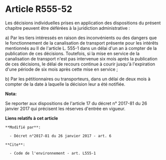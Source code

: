 # Article R555-52

Les décisions individuelles prises en application des dispositions du présent chapitre peuvent être déférées à la juridiction
administrative : 

a) Par les tiers intéressés  en raison des inconvénients ou des dangers que le fonctionnement de la canalisation de transport
présente pour les intérêts mentionnés au II de l'article L. 555-1 dans un délai d'un an à compter de la publication de ces
décisions. Toutefois, si la mise en service de la canalisation de transport n'est pas intervenue six mois après la
publication de ces décisions, le délai de recours continue à courir jusqu'à l'expiration d'une période de six mois après
cette mise en service ; 

b) Par les pétitionnaires ou transporteurs, dans un délai de deux mois à compter de la date à laquelle la décision leur a été
notifiée.

**Nota:**

Se reporter aux dispositions de l'article 17 du décret n° 2017-81 du 26 janvier 2017 qui précisent les réserves d'entrée en
vigueur.

**Liens relatifs à cet article**

	**Modifié par**:

	  - Décret n°2017-81 du 26 janvier 2017 - art. 6

	**Cite**:

	  - Code de l'environnement - art. L555-1
